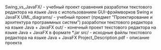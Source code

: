 Swing_vs_JavaFX/ - учебный проект сравнения разработки текстового редактора на языке Java с использованием GUI-фрэймворков Swing и JavaFX
UML_diagrams/ - учебный проект (предмет "Проектирование и архитектура программных систем") разработки текстового редактора на языке Java + JavaFX
out/ - конечный проект текстового редактора на языке Java + JavaFX в формате *.jar
src/ - исходные файлы текстового редактора на языке Java + JavaFX
Project_Description.pdf - описание проекта
